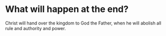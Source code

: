 # What will happen at the end?

Christ will hand over the kingdom to God the Father, when he will abolish all rule and authority and power.
